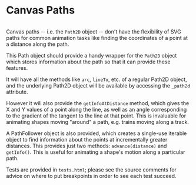 Canvas Paths
=============

![]()

Canvas paths -- i.e. the `Path2D` object -- don't have the flexibility of SVG paths for common animation tasks like finding the coordinates of a point at a distance along the path.

This Path object should provide a handy wrapper for the `Path2D` object which stores information about the path so that it can provide these features.

It will have all the methods like `arc`, `lineTo`, etc. of a regular Path2D object, and the 
underlying Path2D object will be available by accessing the `_path2d` attribute.

However it will also provide the `getInfoAtDistance` method, which gives the X and Y values
of a point along the line, as well as an angle corresponding to the gradient of the tangent
to the line at that point. This is invaluable for animating shapes moving "around" a path,
e.g. trains moving along a track.

A PathFollower object is also provided, which creates a single-use iterable object to find
information about the points at incrementally greater distances. This provides just two
methods: `advance(distance)` and `getInfo()`. This is useful for animating a shape's motion
along a particular path.

Tests are provided in `tests.html`; please see the source comments for advice on where to
put breakpoints in order to see each test succeed.